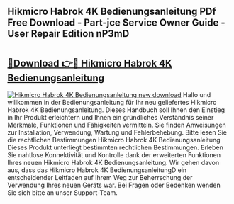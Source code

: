 ## Hikmicro Habrok 4K Bedienungsanleitung PDf Free Download - Part-jce Service Owner Guide - User Repair Edition nP3mD

# <h2><a href="http://df0tsgm.blite.top/?on=Hikmicro+Habrok+4K+Bedienungsanleitung">🔗Download 👉🔴 Hikmicro Habrok 4K Bedienungsanleitung</a></h2>

[![Hikmicro Habrok 4K Bedienungsanleitung new download](https://i.imgur.com/lujVjoI.png)](http://df0tsgm.blite.top/?on=Hikmicro+Habrok+4K+Bedienungsanleitung)
Hallo und willkommen in der Bedienungsanleitung für Ihr neu geliefertes Hikmicro Habrok 4K Bedienungsanleitung. Dieses Handbuch soll Ihnen den Einstieg in Ihr Produkt erleichtern und Ihnen ein gründliches Verständnis seiner Merkmale, Funktionen und Fähigkeiten vermitteln. Sie finden Anweisungen zur Installation, Verwendung, Wartung und Fehlerbehebung. Bitte lesen Sie die rechtlichen Bestimmungen Hikmicro Habrok 4K Bedienungsanleitung Dieses Produkt unterliegt bestimmten rechtlichen Bestimmungen. Erleben Sie nahtlose Konnektivität und Kontrolle dank der erweiterten Funktionen Ihres neuen Hikmicro Habrok 4K Bedienungsanleitung. Wir gehen davon aus, dass das Hikmicro Habrok 4K BedienungsanleitungD ein entscheidender Leitfaden auf Ihrem Weg zur Beherrschung der Verwendung Ihres neuen Geräts war. Bei Fragen oder Bedenken wenden Sie sich bitte an unser Support-Team.

